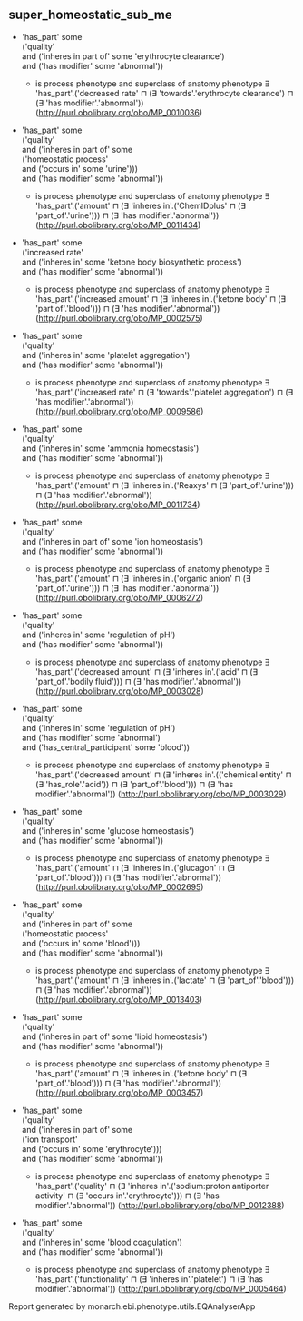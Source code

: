 ## super_homeostatic_sub_me
* 'has_part' some   
    ('quality'  
     and ('inheres in part of' some 'erythrocyte clearance')  
     and ('has modifier' some 'abnormal'))
    * is process phenotype and superclass of anatomy phenotype ∃ 'has_part'.('decreased rate' ⊓ (∃ 'towards'.'erythrocyte clearance') ⊓ (∃ 'has modifier'.'abnormal')) (<http://purl.obolibrary.org/obo/MP_0010036>) 

* 'has_part' some   
    ('quality'  
     and ('inheres in part of' some   
        ('homeostatic process'  
         and ('occurs in' some 'urine')))  
     and ('has modifier' some 'abnormal'))
    * is process phenotype and superclass of anatomy phenotype ∃ 'has_part'.('amount' ⊓ (∃ 'inheres in'.('ChemIDplus' ⊓ (∃ 'part_of'.'urine'))) ⊓ (∃ 'has modifier'.'abnormal')) (<http://purl.obolibrary.org/obo/MP_0011434>) 

* 'has_part' some   
    ('increased rate'  
     and ('inheres in' some 'ketone body biosynthetic process')  
     and ('has modifier' some 'abnormal'))
    * is process phenotype and superclass of anatomy phenotype ∃ 'has_part'.('increased amount' ⊓ (∃ 'inheres in'.('ketone body' ⊓ (∃ 'part of'.'blood'))) ⊓ (∃ 'has modifier'.'abnormal')) (<http://purl.obolibrary.org/obo/MP_0002575>) 

* 'has_part' some   
    ('quality'  
     and ('inheres in' some 'platelet aggregation')  
     and ('has modifier' some 'abnormal'))
    * is process phenotype and superclass of anatomy phenotype ∃ 'has_part'.('increased rate' ⊓ (∃ 'towards'.'platelet aggregation') ⊓ (∃ 'has modifier'.'abnormal')) (<http://purl.obolibrary.org/obo/MP_0009586>) 

* 'has_part' some   
    ('quality'  
     and ('inheres in' some 'ammonia homeostasis')  
     and ('has modifier' some 'abnormal'))
    * is process phenotype and superclass of anatomy phenotype ∃ 'has_part'.('amount' ⊓ (∃ 'inheres in'.('Reaxys' ⊓ (∃ 'part_of'.'urine'))) ⊓ (∃ 'has modifier'.'abnormal')) (<http://purl.obolibrary.org/obo/MP_0011734>) 

* 'has_part' some   
    ('quality'  
     and ('inheres in part of' some 'ion homeostasis')  
     and ('has modifier' some 'abnormal'))
    * is process phenotype and superclass of anatomy phenotype ∃ 'has_part'.('amount' ⊓ (∃ 'inheres in'.('organic anion' ⊓ (∃ 'part_of'.'urine'))) ⊓ (∃ 'has modifier'.'abnormal')) (<http://purl.obolibrary.org/obo/MP_0006272>) 

* 'has_part' some   
    ('quality'  
     and ('inheres in' some 'regulation of pH')  
     and ('has modifier' some 'abnormal'))
    * is process phenotype and superclass of anatomy phenotype ∃ 'has_part'.('decreased amount' ⊓ (∃ 'inheres in'.('acid' ⊓ (∃ 'part_of'.'bodily fluid'))) ⊓ (∃ 'has modifier'.'abnormal')) (<http://purl.obolibrary.org/obo/MP_0003028>) 

* 'has_part' some   
    ('quality'  
     and ('inheres in' some 'regulation of pH')  
     and ('has modifier' some 'abnormal')  
     and ('has_central_participant' some 'blood'))
    * is process phenotype and superclass of anatomy phenotype ∃ 'has_part'.('decreased amount' ⊓ (∃ 'inheres in'.(('chemical entity' ⊓ (∃ 'has_role'.'acid')) ⊓ (∃ 'part_of'.'blood'))) ⊓ (∃ 'has modifier'.'abnormal')) (<http://purl.obolibrary.org/obo/MP_0003029>) 

* 'has_part' some   
    ('quality'  
     and ('inheres in' some 'glucose homeostasis')  
     and ('has modifier' some 'abnormal'))
    * is process phenotype and superclass of anatomy phenotype ∃ 'has_part'.('amount' ⊓ (∃ 'inheres in'.('glucagon' ⊓ (∃ 'part_of'.'blood'))) ⊓ (∃ 'has modifier'.'abnormal')) (<http://purl.obolibrary.org/obo/MP_0002695>) 

* 'has_part' some   
    ('quality'  
     and ('inheres in part of' some   
        ('homeostatic process'  
         and ('occurs in' some 'blood')))  
     and ('has modifier' some 'abnormal'))
    * is process phenotype and superclass of anatomy phenotype ∃ 'has_part'.('amount' ⊓ (∃ 'inheres in'.('lactate' ⊓ (∃ 'part_of'.'blood'))) ⊓ (∃ 'has modifier'.'abnormal')) (<http://purl.obolibrary.org/obo/MP_0013403>) 

* 'has_part' some   
    ('quality'  
     and ('inheres in part of' some 'lipid homeostasis')  
     and ('has modifier' some 'abnormal'))
    * is process phenotype and superclass of anatomy phenotype ∃ 'has_part'.('amount' ⊓ (∃ 'inheres in'.('ketone body' ⊓ (∃ 'part_of'.'blood'))) ⊓ (∃ 'has modifier'.'abnormal')) (<http://purl.obolibrary.org/obo/MP_0003457>) 

* 'has_part' some   
    ('quality'  
     and ('inheres in part of' some   
        ('ion transport'  
         and ('occurs in' some 'erythrocyte')))  
     and ('has modifier' some 'abnormal'))
    * is process phenotype and superclass of anatomy phenotype ∃ 'has_part'.('quality' ⊓ (∃ 'inheres in'.('sodium:proton antiporter activity' ⊓ (∃ 'occurs in'.'erythrocyte'))) ⊓ (∃ 'has modifier'.'abnormal')) (<http://purl.obolibrary.org/obo/MP_0012388>) 

* 'has_part' some   
    ('quality'  
     and ('inheres in' some 'blood coagulation')  
     and ('has modifier' some 'abnormal'))
    * is process phenotype and superclass of anatomy phenotype ∃ 'has_part'.('functionality' ⊓ (∃ 'inheres in'.'platelet') ⊓ (∃ 'has modifier'.'abnormal')) (<http://purl.obolibrary.org/obo/MP_0005464>) 


Report generated by monarch.ebi.phenotype.utils.EQAnalyserApp
